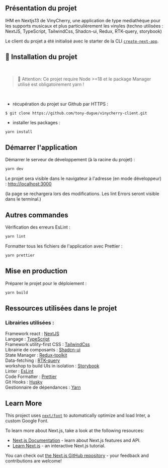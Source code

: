 ## Présentation du projet

IHM en Nextjs13 de VinyCherry, une application de type mediathèque pour les supports musicaux et plus particulièrement les vinyles (techno utilisées : NextJS, TypeScript, TailwindCss, Shadcn-ui, Redux, RTK-query, storybook)

Le client du projet a été initialisé avec le starter de la CLI [`create-next-app`](https://github.com/vercel/next.js/tree/canary/packages/create-next-app).

## 🚀 Installation du projet

<br>

> 🚨 Attention: Ce projet require Node >=18 et le package Manager utilisé est obligatoirement yarn !

<br>

- récupération du projet sur Github par HTTPS :

```shell script
$ git clone https://github.com/tony-dugue/vinycherry-client.git
```

- installer les packages :
```bash
yarn install
```

## Démarrer l'application

Démarrer le serveur de développement (à la racine du projet) :
```bash
yarn dev
```

Le projet sera visible dans le navigateur à l'adresse (en mode développeur) :
[http://localhost:3000](http://localhost:3000)

(la page se rechargera lors des modifications.
Les lint Errors seront visible dans le terminal.)

## Autres commandes

Vérification des erreurs EsLint :
```bash
yarn lint
```

Formatter tous les fichiers de l'application avec Prettier :
```bash
yarn prettier
```

## Mise en production

Préparer le projet pour le déploiement :

```bash
yarn build
```

## Ressources utilisées dans le projet

### Librairies utilisées :

Framework react : [NextJS](https://nextjs.org/)<br />
Langage : [TypeScript](https://www.typescriptlang.org/)<br />
Framework utility-first CSS  : [TailwindCss](https://tailwindcss.com/)<br />
Librairie de composants : [Shadcn-ui](https://ui.shadcn.com/)<br />
State Manager : [Redux-toolkit](https://redux-toolkit.js.org)<br />
Data-fetching : [RTK-query](https://redux-toolkit.js.org/tutorials/rtk-query)<br />
workshop to build UIs in isolation : [Storybook](https://storybook.js.org/)<br />
Linter : [EsLint](https://eslint.org/)<br />
Code Formatter : [Prettier](https://prettier.io/)<br />
Git Hooks : [Husky](https://typicode.github.io/husky/)<br />
Gestionnaire de dépendances : [Yarn](https://yarnpkg.com/)<br />





## Learn More

This project uses [`next/font`](https://nextjs.org/docs/basic-features/font-optimization) to automatically optimize and load Inter, a custom Google Font.

To learn more about Next.js, take a look at the following resources:

- [Next.js Documentation](https://nextjs.org/docs) - learn about Next.js features and API.
- [Learn Next.js](https://nextjs.org/learn) - an interactive Next.js tutorial.

You can check out [the Next.js GitHub repository](https://github.com/vercel/next.js/) - your feedback and contributions are welcome!
